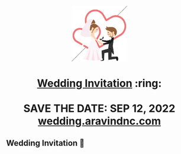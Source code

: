 <p align="center"><a href="https://wedding.aravindnc.com/"><img src="./assets/wedding.gif" width="150px" height="150px"/></a></p>
<h1 align="center"><a href="https://wedding.aravindnc.com/">Wedding Invitation</a> :ring: <br> <br> SAVE THE DATE: SEP 12, 2022 <br> <a href="https://wedding.aravindnc.com/">wedding.aravindnc.com</a></h1>

## Wedding Invitation :ring:
